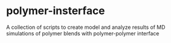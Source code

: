 # polymer-insterface
A collection of scripts to create model and analyze results of MD simulations of polymer blends with polymer-polymer interface

